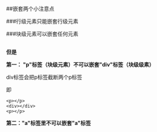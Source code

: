 ##嵌套两个小注意点

###行级元素只能嵌套行级元素

###块级元素可以嵌套任何元素
<br>

##
**但是**

**第一： "p"标签（块级元素）不可以嵌套"div"标签（块级级素）**

div标签会把p标签截断两个p标签

即

    <p></p>
	<div></div>
	<p></p>

**第二："a"标签里不可以嵌套"a"标签**
